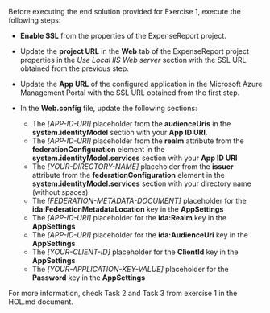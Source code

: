 ﻿Before executing the end solution provided for Exercise 1, execute the following steps:

- **Enable SSL** from the properties of the ExpenseReport project.
- Update the **project URL** in the **Web** tab of the ExpenseReport project properties in the _Use Local IIS Web server_ section with the SSL URL obtained from the previous step.
- Update the **App URL** of the configured application in the Microsoft Azure Management Portal with the SSL URL obtained from the first step.
- In the **Web.config** file, update the following sections:

	- The _[APP-ID-URI]_ placeholder from the **audienceUris** in the **system.identityModel** section with your **App ID URI**.
	- The _[APP-ID-URI]_ placeholder from the **realm** attribute from the **federationConfiguration** element in the  **system.identityModel.services** section with your **App ID URI**
	- The _[YOUR-DIRECTORY-NAME]_ placeholder from the **issuer** attribute from the **federationConfiguration** element in the  **system.identityModel.services** section  with your directory name (without spaces)
	- The _[FEDERATION-METADATA-DOCUMENT]_ placeholder for the  **ida:FederationMetadataLocation** key in the **AppSettings** 
	- The _[APP-ID-URI]_ placeholder for the  **ida:Realm** key in the **AppSettings** 
	- The _[APP-ID-URI]_ placeholder for the  **ida:AudienceUri** key in the **AppSettings** 
	- The _[YOUR-CLIENT-ID]_ placeholder for the  **ClientId** key in the **AppSettings** 
	- The _[YOUR-APPLICATION-KEY-VALUE]_ placeholder for the  **Password** key in the **AppSettings** 


For more information, check Task 2 and Task 3 from exercise 1 in the HOL.md document.
